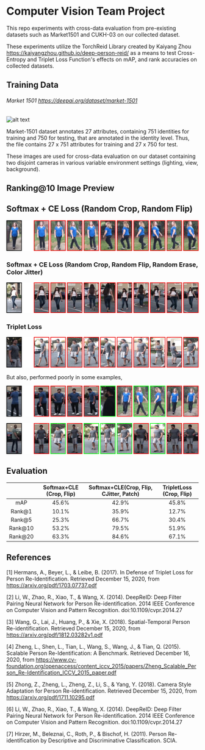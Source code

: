 # Computer Vision Team Project

This repo experiments with cross-data evaluation from pre-existing datasets such as Market1501 and CUKH-03 on our collected dataset. 

These experiments utilize the TorchReid Library created by Kaiyang Zhou <https://kaiyangzhou.github.io/deep-person-reid/> as a means to test Cross-Entropy and Triplet Loss Function's effects on mAP, and rank accuracies on collected datasets.

## Training Data
###### Market 1501 <https://deepai.org/dataset/market-1501>

![alt text](https://pythonawesome.com/content/images/2018/07/beyond-part-models.jpg)

Market-1501 dataset annotates 27 attributes, containing 751 identities for training and 750 for testing, that are annotated in the identity level. Thus, the file contains 27 x 751 attributes for training and 27 x 750 for test. 

These images are used for cross-data evaluation on our dataset containing two disjoint cameras in various variable environment settings (lighting, view, background).

## Ranking@10 Image Preview

## Softmax + CE Loss (Random Crop, Random Flip)
![alt text](https://github.com/BonaventureR/person-reid/blob/master/visrank_cvision_results/visrank_softmax_randomerase_dataset/visrank_cvision/0007_c2s2_0024.jpg)

### Softmax + CE Loss (Random Crop, Random Flip, Random Erase, Color Jitter)
![alt text](https://github.com/BonaventureR/person-reid/blob/master/visrank_cvision_results/visrank_softmax_randomerase_dataset_2/visrank_cvision/0003_c2s1_16.jpg)


### Triplet Loss

![alt text](https://github.com/BonaventureR/person-reid/blob/master/visrank_cvision_results/visrank_triplet_dataset/visrank_cvision/0005_c2s1_12.jpg)

But also, performed poorly in some examples, 


![alt text](https://github.com/BonaventureR/person-reid/blob/master/visrank_cvision_results/visrank_softmax_randomerase_dataset/visrank_cvision/0002_c1s2_0164.jpg)


![alt text](https://github.com/BonaventureR/person-reid/blob/master/visrank_cvision_results/visrank_softmax_randomerase_dataset/visrank_cvision/0001_c1s1_03.jpg)


## Evaluation

|             | Softmax+CLE (Crop, Flip)     | Softmax+CLE(Crop, Flip, CJitter, Patch)     | TripletLoss (Crop, Flip)     |
|:-------:    |:------------------------:    |:---------------------------------------:    |:------------------------:    |
|   mAP       |           45.6%              |                  42.9%                      |           45.8%              |
|  Rank@1     |           10.1%              |                  35.9%                      |           12.7%              |
|  Rank@5     |           25.3%              |                  66.7%                      |           30.4%              |
| Rank@10     |           53.2%              |                  79.5%                      |           51.9%              |
| Rank@20     |           63.3%              |                  84.6%                      |           67.1%              |

## References

[1] Hermans, A., Beyer, L., &amp; Leibe, B. (2017). In Defense of Triplet Loss for Person Re-Identification. Retrieved December 15, 2020, from https://arxiv.org/pdf/1703.07737.pdf

[2] Li, W., Zhao, R., Xiao, T., &amp; Wang, X. (2014). DeepReID: Deep Filter Pairing Neural Network for Person Re-identification. 2014 IEEE Conference on Computer Vision and Pattern Recognition. doi:10.1109/cvpr.2014.27

[3] Wang, G., Lai, J., Huang, P., &amp; Xie, X. (2018). Spatial-Temporal Person Re-identification. Retrieved December 15, 2020, from https://arxiv.org/pdf/1812.03282v1.pdf

[4] Zheng, L., Shen, L., Tian, L., Wang, S., Wang, J., &amp; Tian, Q. (2015). Scalable Person Re-Identification: A Benchmark. Retrieved December 16, 2020, from https://www.cv-foundation.org/openaccess/content_iccv_2015/papers/Zheng_Scalable_Person_Re-Identification_ICCV_2015_paper.pdf

[5] Zhong, Z., Zheng, L., Zheng, Z., Li, S., &amp; Yang, Y. (2018). Camera Style Adaptation for Person Re-identification. Retrieved December 15, 2020, from https://arxiv.org/pdf/1711.10295.pdf

[6] Li, W., Zhao, R., Xiao, T., &amp; Wang, X. (2014). DeepReID: Deep Filter Pairing Neural Network for Person Re-identification. 2014 IEEE Conference on Computer Vision and Pattern Recognition. doi:10.1109/cvpr.2014.27

[7] Hirzer, M., Beleznai, C., Roth, P., & Bischof, H. (2011). Person Re-identification by Descriptive and Discriminative Classification. SCIA.
